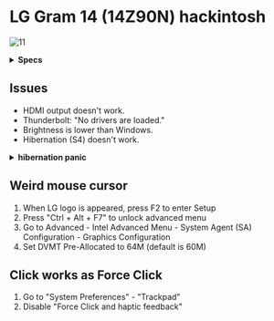 # LG Gram 14 (14Z90N) hackintosh
![11](https://img.shields.io/badge/macOS-11-Green)

<details>
<summary><strong>Specs</strong></summary>
</br>

| Model | 14Z90N-V.AR5DK |
| - | - |
| CPU | Intel Core i5-1035G4 |
| GPU | Intel Iris Plus Graphics |
| RAM | M471A1G44AB0-CWE (on-board) |
| SSD | ~~HFS256GD9TNG-L2A0A~~ Intel 7600p |
| LCD | LP140WFA-SPY1 |
| WLAN | Intel Wi-Fi 6 AX201 160MHz |
| Audio | Conexant CX8200 |
| BIOS | 20200812 |

</details>

## Issues
* HDMI output doesn't work.
* Thunderbolt: "No drivers are loaded."
* Brightness is lower than Windows.
* Hibernation (S4) doesn't work.

<details>
<summary><strong>hibernation panic</strong></summary>

panic(cpu 4 caller 0xffffff7f9a4e6908): "[IGFB][PANIC][POWER    ] " "Cannot enable DC6 without PSR or doze/sleep srd control: 0x00100001 PG state: 0x00000003 fuse status: 0x8c000000\n"@/Library/Caches/com.apple.xbs/Sources/GPUDriversIntel/GPUDriversIntel-16.5.2.1/IONDRV/ICLLP/AppleIntelFramebuffer/AppleIntelController.cpp:5506

</details>

## Weird mouse cursor
1. When LG logo is appeared, press F2 to enter Setup
2. Press "Ctrl + Alt + F7" to unlock advanced menu
3. Go to Advanced - Intel Advanced Menu - System Agent (SA) Configuration - Graphics Configuration
4. Set DVMT Pre-Allocated to 64M (default is 60M)

## Click works as Force Click
1. Go to "System Preferences" - "Trackpad"
2. Disable "Force Click and haptic feedback"
